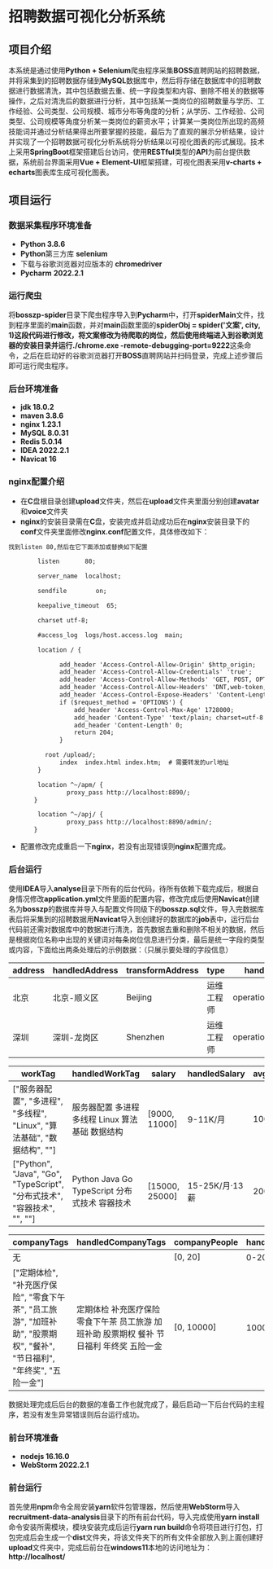 # 招聘数据可视化分析系统

## 项目介绍

本系统是通过使用**Python + Selenium**爬虫程序采集**BOSS**直聘网站的招聘数据，并将采集到的招聘数据存储到**MySQL**数据库中，然后将存储在数据库中的招聘数据进行数据清洗，其中包括数据去重、统一字段类型和内容、删除不相关的数据等操作，之后对清洗后的数据进行分析，其中包括某一类岗位的招聘数量与学历、工作经验、公司类型、公司规模、城市分布等角度的分析；从学历、工作经验、公司类型、公司规模等角度分析某一类岗位的薪资水平；计算某一类岗位所出现的高频技能词并通过分析结果得出所要掌握的技能，最后为了直观的展示分析结果，设计并实现了一个招聘数据可视化分析系统将分析结果以可视化图表的形式展现。技术上采用**SpringBoot**框架搭建后台访问，使用**RESTful**类型的**API**为前台提供数据，系统前台界面采用**Vue + Element-UI**框架搭建，可视化图表采用**v-charts + echarts**图表库生成可视化图表。

## 项目运行

### 数据采集程序环境准备

- **Python 3.8.6**
- **Python**第三方库 **selenium**
- 下载与谷歌浏览器对应版本的 **chromedriver**
- **Pycharm** **2022.2.1**

### 运行爬虫

将**bosszp-spider**目录下爬虫程序导入到**Pycharm**中，打开**spiderMain**文件，找到程序里面的**main**函数，并对**main**函数里面的**spiderObj = spider('文案', city, 1)**这段代码进行修改，将文案修改为待爬取的岗位，然后使用终端进入到谷歌浏览器的安装目录并运行**./chrome.exe -remote-debugging-port=9222**这条命令，之后在启动好的谷歌浏览器打开**BOSS**直聘网站并扫码登录，完成上述步骤后即可运行爬虫程序。

### 后台环境准备

- **jdk 18.0.2**
- **maven 3.8.6**
- **nginx 1.23.1**
- **MySQL 8.0.31**
- **Redis 5.0.14**
- **IDEA 2022.2.1**
- **Navicat 16**

### nginx配置介绍

- 在**C**盘根目录创建**upload**文件夹，然后在**upload**文件夹里面分别创建**avatar**和**voice**文件夹
- **nginx**的安装目录需在**C**盘，安装完成并启动成功后在**nginx**安装目录下的**conf**文件夹里面修改**nginx.conf**配置文件，具体修改如下：

```xml
找到listen 80,然后在它下面添加或替换如下配置

        listen       80;

        server_name  localhost;

        sendfile        on;

        keepalive_timeout  65;

        charset utf-8;

        #access_log  logs/host.access.log  main;

        location / {

              add_header 'Access-Control-Allow-Origin' $http_origin;
              add_header 'Access-Control-Allow-Credentials' 'true';
              add_header 'Access-Control-Allow-Methods' 'GET, POST, OPTIONS';
              add_header 'Access-Control-Allow-Headers' 'DNT,web-token,app-token,Authorization,Accept,Origin,Keep-Alive,User-Agent,X-Mx-ReqToken,X-Data-Type,X-Auth-Token,X-Requested-With,If-Modified-Since,Cache-Control,Content-Type,Range';
              add_header 'Access-Control-Expose-Headers' 'Content-Length,Content-Range';
              if ($request_method = 'OPTIONS') {
                  add_header 'Access-Control-Max-Age' 1728000;
                  add_header 'Content-Type' 'text/plain; charset=utf-8';
                  add_header 'Content-Length' 0;
                  return 204;
              }

	      root /upload/;
              index  index.html index.htm;	# 需要转发的url地址
        }

        location ^~/apm/ {
                proxy_pass http://localhost:8890/;
       }

        location ^~/apj/ {
                proxy_pass http://localhost:8890/admin/;
       }
```

- 配置修改完成重启一下**nginx**，若没有出现错误则**nginx**配置完成。

### 后台运行

使用**IDEA**导入**analyse**目录下所有的后台代码，待所有依赖下载完成后，根据自身情况修改**application.yml**文件里面的配置内容，修改完成后使用**Navicat**创建名为**bosszp**的数据库并导入与配置文件同级下的**bosszp.sql**文件，导入完数据库表后将采集到的招聘数据用**Navicat**导入到创建好的数据库的**job**表中，运行后台代码前还需对数据库中的数据进行清洗，首先数据去重和删除不相关的数据，然后是根据岗位名称中出现的关键词对每条岗位信息进行分类，最后是统一字段的类型或内容，下面给出两条处理后的示例数据：（只展示要处理的字段信息）

| address | handledAddress | transformAddress | type       | handledType        | dist   |
| ------- | -------------- | ---------------- | ---------- | ------------------ | ------ |
| 北京    | 北京-顺义区    | Beijing          | 运维工程师 | operationsEngineer | 顺义区 |
| 深圳    | 深圳-龙岗区    | Shenzhen         | 运维工程师 | operationsEngineer | 龙岗区 |

| workTag                                                      | handledWorkTag                                   | salary         | handledSalary  | avgSalary | salaryMonth |
| ------------------------------------------------------------ | ------------------------------------------------ | -------------- | -------------- | --------- | ----------- |
| ["服务器配置", "多进程", "多线程", "Linux", "算法基础", "数据结构", ""] | 服务器配置 多进程 多线程 Linux 算法基础 数据结构 | [9000, 11000]  | 9-11K/月       | 10000     | 0薪         |
| ["Python", "Java", "Go", "TypeScript", "分布式技术", "容器技术", "", ""] | Python Java Go TypeScript 分布式技术 容器技术    | [15000, 25000] | 15-25K/月·13薪 | 20000     | 13薪        |

| companyTags                                                  | handledCompanyTags                                           | companyPeople | handledCompanyPeople |
| ------------------------------------------------------------ | ------------------------------------------------------------ | ------------- | -------------------- |
| 无                                                           |                                                              | [0, 20]       | 0-20人               |
| ["定期体检", "补充医疗保险", "零食下午茶", "员工旅游", "加班补助", "股票期权", "餐补", "节日福利", "年终奖", "五险一金"] | 定期体检 补充医疗保险 零食下午茶 员工旅游 加班补助 股票期权 餐补 节日福利 年终奖 五险一金 | [0, 10000]    | 10000人以上          |

数据处理完成后后台的数据的准备工作也就完成了，最后启动一下后台代码的主程序，若没有发生异常错误则后台运行成功。

### 前台环境准备

- **nodejs 16.16.0**
- **WebStorm 2022.2.1**

### 前台运行

首先使用**npm**命令全局安装**yarn**软件包管理器，然后使用**WebStorm**导入**recruitment-data-analysis**目录下的所有前台代码，导入完成使用**yarn install**命令安装所需模块，模块安装完成后运行**yarn run build**命令将项目进行打包，打包完成后会生成一个**dist**文件夹，将该文件夹下的所有文件全部放入到上面创建好**upload**文件夹中，完成后前台在**windows11**本地的访问地址为：**http://localhost/**
